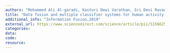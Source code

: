 ```yaml
---
authors: "Mohammed Ali Al-garadi, Kasturi Dewi Varathan, Sri Devi Ravana"
title: "Data fusion and multiple classifier systems for human activity detection and health monitoring: Review and open research directions." 
additional_info: "Information Fusion,2019" 
external_url: https://www.sciencedirect.com/science/article/pii/S1566253518304135
categories:
data:
code:
resource:   
---
```


